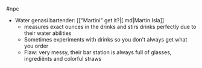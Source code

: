#npc 

- Water genasi bartender: [["Martini" get it?|[.md|Martin Isla]]
	- measures exact ounces in the drinks and stirs drinks perfectly due to their water abilities
	- Sometimes experiments with drinks so you don't always get what you order
	- Flaw: very messy, their bar station is always full of glasses, ingrediënts and colorful straws
